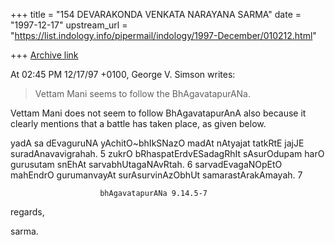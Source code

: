 +++
title = "154 DEVARAKONDA VENKATA NARAYANA SARMA"
date = "1997-12-17"
upstream_url = "https://list.indology.info/pipermail/indology/1997-December/010212.html"

+++
[Archive link](https://list.indology.info/pipermail/indology/1997-December/010212.html)

At 02:45 PM 12/17/97 +0100, George V. Simson writes:

>Vettam Mani seems to follow the BhAgavatapurANa.

Vettam Mani does not seem to follow BhAgavatapurAnA also because it clearly
mentions that a battle has taken place, as given below.

yadA sa dEvaguruNA yAchitO~bhIkSNazO madAt
nAtyajat tatkRtE jajJE suradAnavavigrahah. 5
zukrO bRhaspatErdvESadagRhIt sAsurOdupam
harO gurusutam snEhAt sarvabhUtagaNAvRtah. 6
sarvadEvagaNOpEtO mahEndrO gurumanvayAt
surAsurvinAzObhUt samarastArakAmayah.      7

                        bhAgavatapurANa 9.14.5-7

regards,

sarma.



